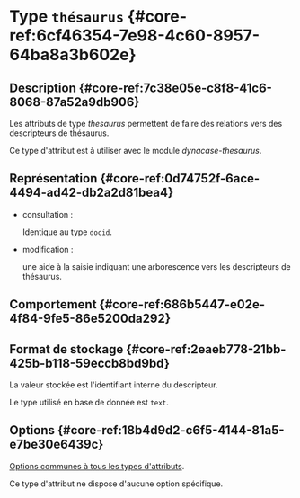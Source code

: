 # Type `thésaurus`  {#core-ref:6cf46354-7e98-4c60-8957-64ba8a3b602e}

## Description  {#core-ref:7c38e05e-c8f8-41c6-8068-87a52a9db906}

Les attributs de type *thesaurus* permettent de faire des relations vers des descripteurs
 de thésaurus.

 Ce type d'attribut est à utiliser avec le module _dynacase-thesaurus_.

## Représentation  {#core-ref:0d74752f-6ace-4494-ad42-db2a2d81bea4}

*   consultation :

    Identique au type `docid`.

*   modification :

    une aide à la saisie indiquant une arborescence vers les descripteurs de thésaurus.

## Comportement  {#core-ref:686b5447-e02e-4f84-9fe5-86e5200da292}


## Format de stockage  {#core-ref:2eaeb778-21bb-425b-b118-59eccb8bd9bd}

La valeur stockée est l'identifiant interne du descripteur.

Le type utilisé en base de donnée est `text`.

## Options  {#core-ref:18b4d9d2-c6f5-4144-81a5-e7be30e6439c}

[Options communes à tous les types d'attributs](#core-ref:16e19c90-3233-11e2-a58f-6b135c3a2496). 

Ce type d'attribut ne dispose d'aucune option spécifique.

